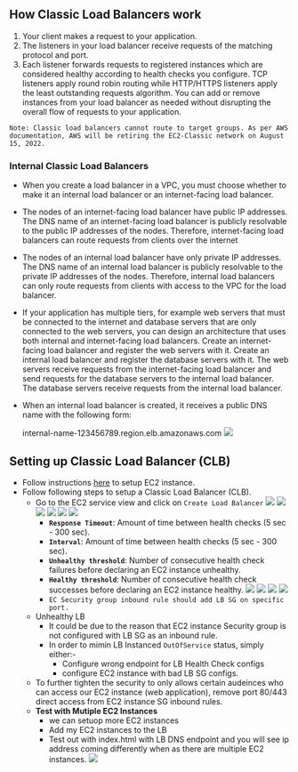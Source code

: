 ## How Classic Load Balancers work
1. Your client makes a request to your application.
2. The listeners in your load balancer receive requests of the matching protocol and port.
3. Each listener forwards requests to registered instances which are considered healthy according to health checks you configure. TCP listeners apply round robin routing while HTTP/HTTPS listeners apply the least outstanding requests algorithm. You can add or remove instances from your load balancer as needed without disrupting the overall flow of requests to your application.

```Note: Classic load balancers cannot route to target groups. As per AWS documentation, AWS will be retiring the EC2-Classic network on August 15, 2022.```

### Internal Classic Load Balancers
- When you create a load balancer in a VPC, you must choose whether to make it an internal load balancer or an internet-facing load balancer.
- The nodes of an internet-facing load balancer have public IP addresses. The DNS name of an internet-facing load balancer is publicly resolvable to the public IP addresses of the nodes. Therefore, internet-facing load balancers can route requests from clients over the internet
- The nodes of an internal load balancer have only private IP addresses. The DNS name of an internal load balancer is publicly resolvable to the private IP addresses of the nodes. Therefore, internal load balancers can only route requests from clients with access to the VPC for the load balancer.
- If your application has multiple tiers, for example web servers that must be connected to the internet and database servers that are only connected to the web servers, you can design an architecture that uses both internal and internet-facing load balancers. Create an internet-facing load balancer and register the web servers with it. Create an internal load balancer and register the database servers with it. The web servers receive requests from the internet-facing load balancer and send requests for the database servers to the internal load balancer. The database servers receive requests from the internal load balancer.
- When an internal load balancer is created, it receives a public DNS name with the following form:

    internal-name-123456789.region.elb.amazonaws.com
![](../images/lb/internal-lb.png)

## Setting up Classic Load Balancer (CLB)

- Follow instructions [here](../ec2/nginx-setup.md) to setup EC2 instance.
- Follow following steps to setup a Classic Load Balancer (CLB).
    - Go to the EC2 service view and click on `Create Load Balancer`
    ![](../images/lb/clb/clb-1.png)
    ![](../images/lb/clb/clb-2.png)
    ![](../images/lb/clb/clb-3.png)
    ![](../images/lb/clb/clb-4.png)
    ![](../images/lb/clb/clb-5.png)
    ![](../images/lb/clb/clb-6.png)
        - **`Response Timeout`**: Amount of time between health checks (5 sec - 300 sec).
        - **`Interval`**: Amount of time between health checks (5 sec - 300 sec).
        - **`Unhealthy threshold`**: Number of consecutive health check failures before declaring an EC2 instance unhealthy.
        - **`Healthy threshold`**: Number of consecutive health check successes before declaring an EC2 instance healthy.
    ![](../images/lb/clb/clb-7.png)
    ![](../images/lb/clb/clb-8.png)
    ![](../images/lb/clb/clb-9.png)
    ![](../images/lb/clb/clb-10.png)
        - ```EC Security group inbound rule should add LB SG on specific port.```
    - Unhealthy LB
        - It could be due to the reason that EC2 instance Security group is not configured with LB SG as an inbound rule.
        - In order to mimin LB Instanced `OutOfService` status, simply either:-
            - Configure wrong endpoint for LB Health Check configs
            - configure EC2 instance with bad LB SG configs.
    - To further tighten the security to only allows certain audeinces who can access our EC2 instance (web application), remove port 80/443 direct access from EC2 instance SG inbound rules. 
    - **Test with Mutiple EC2 Instances**
        - we can setuop more EC2 instances
        - Add my EC2 instances to the LB
        - Test out with index.html with LB DNS endpoint and you will see ip address coming differently when as there are multiple EC2 instances.
        ![](../images/lb/clb/clb-11.png)
    
